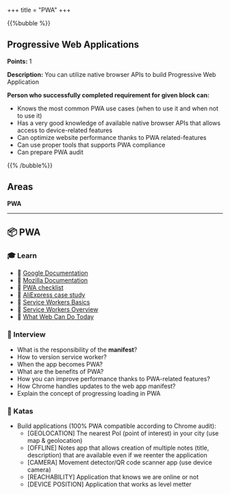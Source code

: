 +++
title = "PWA"
+++

{{%bubble %}}

## Progressive Web Applications

**Points:** 1

**Description:** You can utilize native browser APIs to build Progressive Web Application

**Person who successfully completed requirement for given block can:**

- Knows the most common PWA use cases (when to use it and when not to use it)
- Has a very good knowledge of available native browser APIs that allows access to device-related features
- Can optimize website performance thanks to PWA related-features
- Can use proper tools that supports PWA compliance
- Can prepare PWA audit

{{% /bubble%}}

## Areas

**PWA**

---

## 📦 PWA

### 🎓 Learn

- 📗 [Google Documentation](https://developers.google.com/web/progressive-web-apps/)
- 📗 [Mozilla Documentation](https://developer.mozilla.org/en-US/docs/Web/Progressive_web_apps)
- 📗 [PWA checklist](https://developers.google.com/web/progressive-web-apps/checklist)
- 📗 [AliExpress case study](https://developers.google.com/web/showcase/2016/aliexpress)
- 📗 [Service Workers Basics](https://css-tricks.com/serviceworker-for-offline/)
- 📗 [Service Workers Overview](https://developers.google.com/web/fundamentals/primers/service-workers)
- 📗 [What Web Can Do Today](https://whatwebcando.today/)

### 🎤 Interview

- What is the responsibility of the **manifest**?
- How to version service worker?
- When the app becomes PWA?
- What are the benefits of PWA?
- How you can improve performance thanks to PWA-related features?
- How Chrome handles updates to the web app manifest?
- Explain the concept of progressing loading in PWA

### 📝 Katas

- Build applications  (100% PWA compatible according to Chrome audit):
  - [GEOLOCATION] The nearest PoI (point of interest) in your city (use map & geolocation)
  - [OFFLINE] Notes app that allows creation of multiple notes (title, description) that are available even if we reenter the application
  - [CAMERA] Movement detector/QR code scanner app (use device camera)
  - [REACHABILITY] Application that knows we are online or not
  - [DEVICE POSITION] Application that works as level metter
